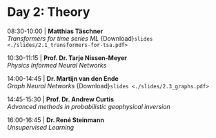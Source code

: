 # Day 2: Theory

08:30-10:00 | **Matthias Täschner** \
*Transformers for time series ML* {Download}`slides <./slides/2.1_transformers-for-tsa.pdf>`

10:30-11:15 | **Prof. Dr. Tarje Nissen-Meyer** \
*Physics Informed Neural Networks* 

14:00-14:45 | **Dr. Martijn van den Ende** \
*Graph Neural Networks* {Download}`slides <./slides/2.3_graphs.pdf>`

14:45-15:30 | **Prof. Dr. Andrew Curtis** \
*Advanced methods in probabilistic geophysical inversion* 

16:00-16:45 | **Dr. René Steinmann** \
*Unsupervised Learning* 
